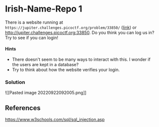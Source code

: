 # Irish-Name-Repo 1
There is a website running at `https://jupiter.challenges.picoctf.org/problem/33850/` ([link](https://jupiter.challenges.picoctf.org/problem/33850/)) or http://jupiter.challenges.picoctf.org:33850. Do you think you can log us in? Try to see if you can login!

#### Hints
- There doesn't seem to be many ways to interact with this. I wonder if the users are kept in a database?
- Try to think about how the website verifies your login.

### Solution
![[Pasted image 20220922092005.png]]

## References
https://www.w3schools.com/sql/sql_injection.asp
